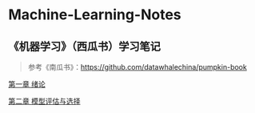 # Machine-Learning-Notes

## 《机器学习》（西瓜书）学习笔记

> 参考《南瓜书》：https://github.com/datawhalechina/pumpkin-book

[第一章 绪论](./Chapter-1.md)

[第二章 模型评估与选择](./Chapter-2.md)
